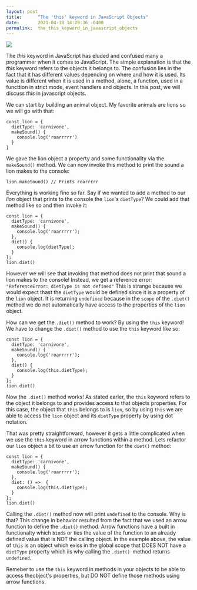 ```yaml
---
layout: post
title:      "The 'this' keyword in JavaScript Objects"
date:       2021-04-18 14:29:36 -0400
permalink:  the_this_keyword_in_javascript_objects
---
```


![](https://i.morioh.com/2020/02/29/921d5f3b9edb.jpg)


The *this* keyword in JavaScript has eluded and confused many a programmer when it comes to JavaScript. The simple explanation is that the *this* keyword refers to the objects it belongs to. The confusion lies in the fact that it has different values depending on where and how it is used. Its value is different when it is used in a method, alone, a function, used in a functtion in strict mode, event handlers and objects. In this post, we will discuss *this* in javascript objects. 

We can start by building an animal object. My favorite animals are lions so we will go with that:

```
const lion = {
  dietType: 'carnivore',
  makeSound() {
    console.log('roarrrrr')
  }
}
```

We gave the lion object a property and some functionality via the `makeSound()` method. We can now invoke this method to print the sound a lion makes to the console:

`lion.makeSound() // Prints roarrrrr`

Everything is working fine so far. Say if we wanted to add a method to our *lion* object that prints to the console the `lion`'s `dietType`? We could add that method like so and then invoke it: 

```
const lion = {
  dietType: 'carnivore',
  makeSound() {
    console.log('roarrrrr');
  },
  diet() {
    console.log(dietType);
  }
};
lion.diet()
```

However we will see that invoking that method does not print that sound a lion makes to the console! Instead, we get a reference error:` "ReferenceError: dietType is not defined"` This is strange because we would expect thast the `dietType` would be defined since it is a property of the `lion` object. It is returning `undefined` because in the `scope` of the `.diet()` method we do not automatically have access to the properties of the `lion` object. 

How can we get the `.diet()` method to work? By using the `this` keyword! We have to change the `.diet()` method to use the `this` keyword like so: 

```
const lion = {
  dietType: 'carnivore',
  makeSound() {
    console.log('roarrrrr');
  },
  diet() {
    console.log(this.dietType);
  }
};
lion.diet()
```

Now the `.diet()` method works! As stated earler, the `this` keyword refers to the object it belongs to and provides access to that objects properties. For this case, the object that `this` belongs to is `lion`, so by using `this` we are able to access the `lion` object and its `dietType` property by using dot notation. 

That was pretty straightforward, however it gets a little complicated when we use the `this` keyword in arrow functions within a method. Lets refactor our `lion` object a bit to use an arrow function for the `diet()` method: 

```
const lion = {
  dietType: 'carnivore',
  makeSound() {
    console.log('roarrrrr');
  },
  diet: () =>  {
    console.log(this.dietType);
  }
};
lion.diet()
```

Calling the `.diet()` method now will print `undefined` to the console. Why is that? This change in behavior resulted from the fact that we used an arrow function to define the `.diet()` method. Arrow functions have a built in functionalty which `bind`s or ties the value of the function to an already defined value that is NOT the calling object. In the example above, the value of `this` is an object which exiss in the global scope that DOES NOT have a `dietType` property which iis why calling the `.diet() `method returns `undefined`.  

Remeber to use the `this` keyword in methods in your objects to be able to access theobject's properties,  but DO NOT define those methods using arrow functions. 



